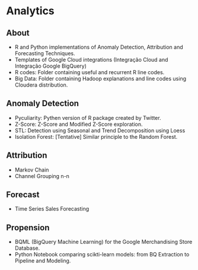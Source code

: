 # Analytics

## About
- R and Python implementations of Anomaly Detection, Attribution and Forecasting Techniques.
- Templates of Google Cloud integrations (Integração Cloud and Integração Google BigQuery)
- R codes: Folder containing useful and recurrent R line codes.
- Big Data: Folder containing Hadoop explanations and line codes using Cloudera distribution.
  
## Anomaly Detection

- Pyculiarity: Pythen version of R package created by Twitter.
- Z-Score: Z-Score and Modified Z-Score exploration.
- STL: Detection using Seasonal and Trend Decomposition using Loess
- Isolation Forest: [Tentative] Similar principle to the Random Forest.

## Attribution
- Markov Chain
- Channel Grouping n-n

## Forecast
- Time Series Sales Forecasting

## Propension
- BQML (BigQuery Machine Learning) for the Google Merchandising Store Database.
- Python Notebook comparing scikti-learn models: from BQ Extraction to Pipeline and Modeling.

